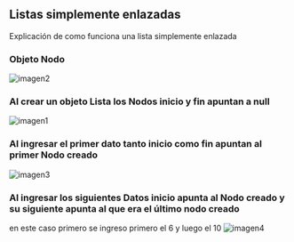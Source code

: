 ## Listas simplemente enlazadas

Explicación de como funciona una lista simplemente enlazada

### Objeto Nodo
![imagen2](https://user-images.githubusercontent.com/24881247/37900805-ad4e36ca-30c5-11e8-8ec3-c7aa0927beb8.png)

### Al crear un objeto Lista los Nodos inicio y fin apuntan a null
![imagen1](https://user-images.githubusercontent.com/24881247/37900879-e735469e-30c5-11e8-8c29-79c2ee6cda43.png)

### Al ingresar el primer dato tanto inicio como fin apuntan al primer Nodo creado
![imagen3](https://user-images.githubusercontent.com/24881247/37900942-15cfb6b0-30c6-11e8-8d4e-40b563fedc00.png)

### Al ingresar los siguientes Datos inicio apunta al Nodo creado y su siguiente apunta al que era el último nodo creado
 en este caso primero se ingreso primero el 6 y luego el 10
 ![imagen4](https://user-images.githubusercontent.com/24881247/37901009-530892fe-30c6-11e8-9822-fbbadff705c8.png)